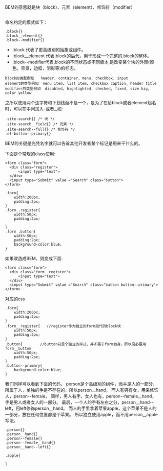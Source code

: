 BEM的意思就是块（block）、元素（element）、修饰符（modifier）
## 

命名约定的模式如下：
```
.block{}  
.block__element{}  
.block--modifier{}  
```
- .block 代表了更高级别的抽象或组件。
- .block__element 代表.block的后代，用于形成一个完整的.block的整体。
- .block--modifier代表.block的不同状态或不同版本,是改变某个块的外观(颜色，背景，边框，阴影等)的标志。


```
block的类型例如   header, container, menu, checkbox, input
element的类型例如  menu item, list item, checkbox caption, header title
modifier的类型例如  disabled, highlighted, checked, fixed, size big, color yellow
```

之所以使用两个连字符和下划线而不是一个，是为了在给block或者element起名时，可以在中间加入-或者_,如:
```
.site-search{} /* 块 */  
.site-search__field{} /* 元素 */  
.site-search--full{} /* 修饰符 */    
.el-button--primary{}  
```

BEM的关键是光凭名字就可以告诉其他开发者某个标记是用来干什么的。


下面是个常规的class使用:
```
<form class="form">  
  <div class="register">
      <input type="text">  
  </div>
  <input type="Submit" value ="Search" class="button">  
</form>   
```

```
.form{
    width:200px;
    padding:2px;
}
.form .register{
    width:50px;
    padding:2px;
    
}
.form .button{
    width:50px;
    padding:2px;
    background-color:blue;
}
```
如果改造成BEM，则变成下面:
```
<form class="form">  
  <div class="form__register">
      <input type="text">  
  </div>
  <input type="Submit" value ="Search" class="button button--primary">
</form>   
```
对应的css

```
.form{
    width:200px;
    padding:2px;
}
.form__register{   //register作为独立的form后代的block块
    width:50px;
    padding:2px;
}
.button{        //button只是个独立的样式，并不属于form自身。所以没必要用form__buttom
    width:50px;
    padding:2px;
}
.button--primary{
    background-color:blue;
}

```


我们同样可以看到下面的代码， person是个高级别的组件，而手是人的一部分，所属于人，单独的手是不存在的，所以person__hand， 而人有男有女，用来修饰人，person--female， 同样，男人有手，女人也有，person--female__hand，手是男人或者女人的一部分。
最后，一个人的手有左右之分，person__hand--left，用left修饰person__hand。
而人的手里拿着苹果apple，这个苹果不是人的一部分，放在任何位置都是个苹果。
所以独立使用apple，而不用person__apple写法。
```
.person{}  
.person__hand{}  
.person--female{}  
.person--female__hand{}  
.person__hand--left{}

.apple{
    
}
```


